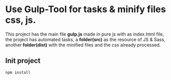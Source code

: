 # Use Gulp-Tool for tasks & minify files css, js.


This project has the main file **gulp.js** made in pure js
with as index.html file, the project has automated tasks,
a **folder(src)** as the resource of JS & Sass, 
another **folder(dist)** with the minified files and 
the css already processed. 

## Init project 

```
npm install
```
